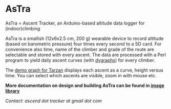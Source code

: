AsTra
=====

AsTra = Ascent Tracker, an Arduino-based altitude data logger for (indoor)climbing

AsTra is a smallish (12x6x2.5 cm, 200 g) wearable device to record
altitude (based on barometric pressure) four times every second to a
SD card. For convenience also time, name of the climber and grade of
the route are selectable and stored with every ascent. The data are
processed with a Perl program to yield daily ascent curves (with
[dygraphs](http://dygraphs.com/)) for every climber.

The [demo graph for
Tarzan](http://www.helsinki.fi/~syrjanen/AsTra/Tarzan/2014-05-27.html)
displays each ascent as a curve, height versus time. You can select
which ascents are visible, zoom in with mouse etc.

**More documentation on design and building AsTra can be found 
in [image library](http://pars.kuvat.fi/kuvat/AsTra/?pw=AsTra)**

*Contact: ascend dot tracker at gmail dot com*
